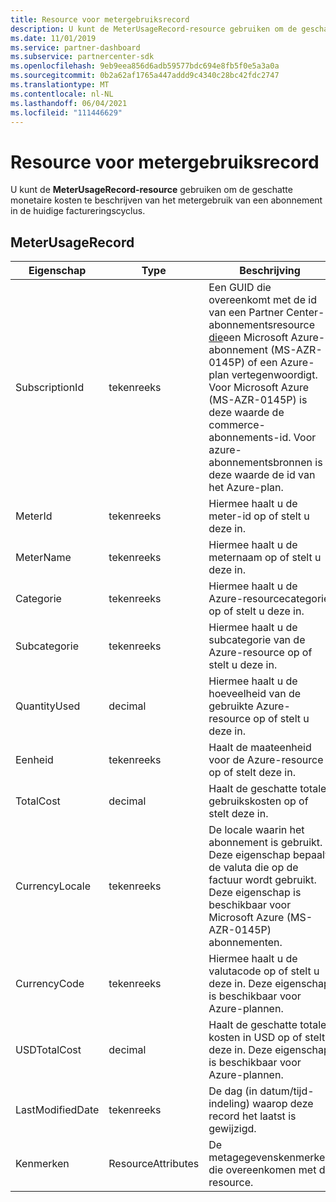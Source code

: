 ```yaml
---
title: Resource voor metergebruiksrecord
description: U kunt de MeterUsageRecord-resource gebruiken om de geschatte monetaire kosten te beschrijven van het metergebruik van een abonnement in de huidige factureringscyclus.
ms.date: 11/01/2019
ms.service: partner-dashboard
ms.subservice: partnercenter-sdk
ms.openlocfilehash: 9eb9eea856d6adb59577bdc694e8fb5f0e5a3a0a
ms.sourcegitcommit: 0b2a62af1765a447addd9c4340c28bc42fdc2747
ms.translationtype: MT
ms.contentlocale: nl-NL
ms.lasthandoff: 06/04/2021
ms.locfileid: "111446629"
---
```

# <a name="meter-usage-record-resource"></a>Resource voor metergebruiksrecord

U kunt de **MeterUsageRecord-resource** gebruiken om de geschatte monetaire kosten te beschrijven van het metergebruik van een abonnement in de huidige factureringscyclus.

## <a name="meterusagerecord"></a>MeterUsageRecord

| Eigenschap         | Type               | Beschrijving                                                                                                                                                                                                                                                                                                                                                                                         |
|------------------|--------------------|-----------------------------------------------------------------------------------------------------------------------------------------------------------------------------------------------------------------------------------------------------------------------------------------------------------------------------------------------------------------------------------------------------|
| SubscriptionId   | tekenreeks             | Een GUID die overeenkomt met de id van een Partner Center-abonnementsresource [die](subscription-resources.md#subscription)een Microsoft Azure-abonnement (MS-AZR-0145P) of een Azure-plan vertegenwoordigt. Voor Microsoft Azure (MS-AZR-0145P) is deze waarde de commerce-abonnements-id. Voor azure-abonnementsbronnen is deze waarde de id van het Azure-plan. |
| MeterId          | tekenreeks             | Hiermee haalt u de meter-id op of stelt u deze in.                                                                                                                                                                                                                                                                                                                                                                  |
| MeterName        | tekenreeks             | Hiermee haalt u de meternaam op of stelt u deze in.                                                                                                                                                                                                                                                                                                                                                                        |
| Categorie         | tekenreeks             | Hiermee haalt u de Azure-resourcecategorie op of stelt u deze in.                                                                                                                                                                                                                                                                                                                                                           |
| Subcategorie      | tekenreeks             | Hiermee haalt u de subcategorie van de Azure-resource op of stelt u deze in.                                                                                                                                                                                                                                                                                                                                                       |
| QuantityUsed     | decimal            | Hiermee haalt u de hoeveelheid van de gebruikte Azure-resource op of stelt u deze in.                                                                                                                                                                                                                                                                                                                                               |
| Eenheid             | tekenreeks             | Haalt de maateenheid voor de Azure-resource op of stelt deze in.                                                                                                                                                                                                                                                                                                                                            |
| TotalCost        | decimal            | Haalt de geschatte totale gebruikskosten op of stelt deze in.                                                                                                                                                                                                                                                                                                                                                     |
| CurrencyLocale   | tekenreeks             | De locale waarin het abonnement is gebruikt. Deze eigenschap bepaalt de valuta die op de factuur wordt gebruikt. Deze eigenschap is beschikbaar voor Microsoft Azure (MS-AZR-0145P) abonnementen.                                                                                                                                                                                                      |
| CurrencyCode     | tekenreeks             | Hiermee haalt u de valutacode op of stelt u deze in. Deze eigenschap is beschikbaar voor Azure-plannen.                                                                                                                                                                                                                                                                                                                         |
| USDTotalCost     | decimal            | Haalt de geschatte totale kosten in USD op of stelt deze in. Deze eigenschap is beschikbaar voor Azure-plannen.                                                                                                                                                                                                                                                                                                           |
| LastModifiedDate | tekenreeks             | De dag (in datum/tijd-indeling) waarop deze record het laatst is gewijzigd.                                                                                                                                                                                                                                                                                                                                   |
| Kenmerken       | ResourceAttributes | De metagegevenskenmerken die overeenkomen met de resource.                                                                                                                                                                                                                                                                                                                                              |
